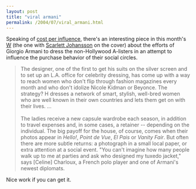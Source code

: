 ```yaml
---
layout: post
title: "viral armani"
permalink: /2004/07/viral_armani.html
---
```


<p>Speaking of <a href="http://sippey.typepad.com/filtered/2004/07/cost_per_influe.html">cost per influence</a>, there's an interesting piece in this month's <a href="http://www.style.com/w/">W</a> (the one with <a href="http://us.imdb.com/name/nm0424060/">Scarlett Johansson</a> on the cover) about the efforts of Giorgio Armani to dress the non-Hollywood A-listers in an attempt to influence the purchase behavior of their social circles.<blockquote>The designer, one of the first to get his suits on the silver screen and to set up an L.A. office for celebrity dressing, has come up with a way to reach women who don't flip through fashion magazines every month and who don't idolize Nicole Kidman or Beyonce.  The strategy?  H dresses a network of smart, stylish, well-bred women who are well known in their own countries and lets them get on with their lives. ... <br /><br />The ladies receive a new capsule wardrobe each season, in addition to travel expenses and, in some cases, a retainer -- depending on the individual.  The big payoff for the house, of course, comes when their photos appear in <em>Hello!</em>, <em>Point de Vue</em>, <em>El Pais</em> or <em>Vanity Fair</em>.  But often there are more subtle returns:  a photograph in a small local paper, or extra attention at a social event.   "You can't imagine how many people walk up to me at parties and ask who designed my tuxedo jacket," says [Celine] Charloux, a French polo player and one of Armani's newest diplomats.</blockquote>Nice work if you can get it.</p>


